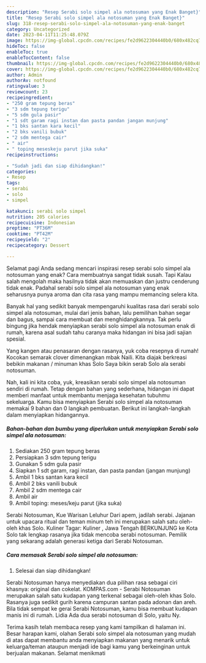 ```yaml
---
description: "Resep Serabi solo simpel ala notosuman yang Enak Banget}"
title: "Resep Serabi solo simpel ala notosuman yang Enak Banget}"
slug: 318-resep-serabi-solo-simpel-ala-notosuman-yang-enak-banget
category: Uncategorized
date: 2023-04-11T11:25:48.079Z
image: https://img-global.cpcdn.com/recipes/fe2d9622304440b0/680x482cq70/serabi-solo-simpel-ala-notosuman-foto-resep-utama.jpg
hideToc: false
enableToc: true
enableTocContent: false
thumbnail: https://img-global.cpcdn.com/recipes/fe2d9622304440b0/680x482cq70/serabi-solo-simpel-ala-notosuman-foto-resep-utama.jpg
cover: https://img-global.cpcdn.com/recipes/fe2d9622304440b0/680x482cq70/serabi-solo-simpel-ala-notosuman-foto-resep-utama.jpg
author: Admin
authorAv: notfound
ratingvalue: 3
reviewcount: 23
recipeingredient:
- "250 gram tepung beras"
- "3 sdm tepung terigu"
- "5 sdm gula pasir"
- "1 sdt garam ragi instan dan pasta pandan jangan munjung"
- "1 bks santan kara kecil"
- "2 bks vanili bubuk"
- "2 sdm mentega cair"
- " air"
- " toping meseskeju parut jika suka"
recipeinstructions:

- "Sudah jadi dan siap dihidangkan!"
categories:
- Resep
tags:
- serabi
- solo
- simpel

katakunci: serabi solo simpel 
nutrition: 205 calories
recipecuisine: Indonesian
preptime: "PT36M"
cooktime: "PT42M"
recipeyield: "2"
recipecategory: Dessert

---
```



Selamat pagi Anda sedang mencari inspirasi resep serabi solo simpel ala notosuman yang enak? Cara membuatnya sangat tidak susah. Tapi Kalau salah mengolah maka hasilnya tidak akan memuaskan dan justru cenderung tidak enak. Padahal serabi solo simpel ala notosuman yang enak seharusnya punya aroma dan cita rasa yang mampu memancing selera kita.


Banyak hal yang sedikit banyak mempengaruhi kualitas rasa dari serabi solo simpel ala notosuman, mulai dari jenis bahan, lalu pemilihan bahan segar dan bagus, sampai cara membuat dan menghidangkannya. Tak perlu bingung jika hendak menyiapkan serabi solo simpel ala notosuman enak di rumah, karena asal sudah tahu caranya maka hidangan ini bisa jadi sajian spesial.

Yang kangen atau penasaran dengan rasanya, yuk coba resepnya di rumah! Kocokan semarak clover dimenangkan mbak Naili. Kita diajak berkreasi bebikin makanan / minuman khas Solo Saya bikin serab Solo ala serabi notosuman.


Nah, kali ini kita coba, yuk, kreasikan serabi solo simpel ala notosuman sendiri di rumah. Tetap dengan bahan yang sederhana, hidangan ini dapat memberi manfaat untuk membantu menjaga kesehatan tubuhmu sekeluarga. Kamu bisa menyiapkan Serabi solo simpel ala notosuman memakai 9 bahan dan 0 langkah pembuatan. Berikut ini langkah-langkah dalam menyiapkan hidangannya.

<!--inarticleads1-->

##### Bahan-bahan dan bumbu yang diperlukan untuk menyiapkan Serabi solo simpel ala notosuman:

1. Sediakan 250 gram tepung beras
1. Persiapkan 3 sdm tepung terigu
1. Gunakan 5 sdm gula pasir
1. Siapkan 1 sdt garam, ragi instan, dan pasta pandan (jangan munjung)
1. Ambil 1 bks santan kara kecil
1. Ambil 2 bks vanili bubuk
1. Ambil 2 sdm mentega cair
1. Ambil  air
1. Ambil  toping: meses/keju parut (jika suka)


Serabi Notosuman, Kue Warisan Leluhur Dari apem, jadilah serabi. Jajanan untuk upacara ritual dan teman minum teh ini merupakan salah satu oleh-oleh khas Solo. Kuliner Tagar: Kuliner , Jawa Tengah BERKUNJUNG ke Kota Solo tak lengkap rasanya jika tidak mencoba serabi notosuman. Pemilik yang sekarang adalah generasi ketiga dari Serabi Notosuman. 

<!--inarticleads2-->

##### Cara memasak Serabi solo simpel ala notosuman:


1. Selesai dan siap dihidangkan!

Serabi Notosuman hanya menyediakan dua pilihan rasa sebagai ciri khasnya: original dan cokelat. KOMPAS.com - Serabi Notosuman merupakan salah satu kudapan yang terkenal sebagai oleh-oleh khas Solo. Rasanya juga sedikit gurih karena campuran santan pada adonan dan areh. Bila tidak sempat ke gerai Serabi Notosuman, kamu bisa membuat kudapan manis ini di rumah. Lidia Ada dua serabi notosuman di Solo, yaitu Ny. 

Terima kasih telah membaca resep yang kami tampilkan di halaman ini. Besar harapan kami, olahan Serabi solo simpel ala notosuman yang mudah di atas dapat membantu anda menyiapkan makanan yang menarik untuk keluarga/teman ataupun menjadi ide bagi kamu yang berkeinginan untuk berjualan makanan. Selamat menikmati
